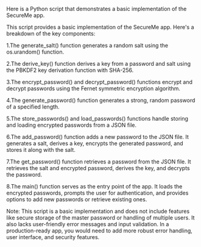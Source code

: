 Here is a Python script that demonstrates a basic implementation of the SecureMe app.

This script provides a basic implementation of the SecureMe app. Here's a breakdown of the key components:

1.The generate_salt() function generates a random salt using the os.urandom() function.

2.The derive_key() function derives a key from a password and salt using the PBKDF2 key derivation function with SHA-256.

3.The encrypt_password() and decrypt_password() functions encrypt and decrypt passwords using the Fernet symmetric encryption algorithm.

4.The generate_password() function generates a strong, random password of a specified length.

5.The store_passwords() and load_passwords() functions handle storing and loading encrypted passwords from a JSON file.

6.The add_password() function adds a new password to the JSON file. It generates a salt, derives a key, encrypts the generated password, and stores it along with the salt.

7.The get_password() function retrieves a password from the JSON file. It retrieves the salt and encrypted password, derives the key, and decrypts the password.

8.The main() function serves as the entry point of the app. It loads the encrypted passwords, prompts the user for authentication, and provides options to add new passwords or retrieve existing ones.

Note: This script is a basic implementation and does not include features like secure storage of the master password or handling of multiple users. 
It also lacks user-friendly error messages and input validation. 
In a production-ready app, you would need to add more robust error handling, user interface, and security features.
